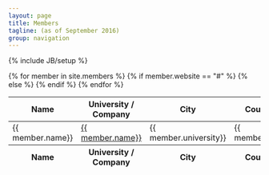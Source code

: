 ```yaml
---
layout: page
title: Members 
tagline: (as of September 2016)
group: navigation
---
```

{% include JB/setup %}

<table id="database-members" class="display" cellspacing="0" width="100%">
        <thead>
            <tr>
                <th>Name</th>
				<th>University / Company</th>
				<th>City</th>
				<th>Country</th>
            </tr>
        </thead>
        <tfoot>
            <tr>
                <th>Name</th>
				<th>University / Company</th>
				<th>City</th>
				<th>Country</th>
            </tr>
        </tfoot>
        <tbody>
            {% for member in site.members %}
                <tr>
                    {% if member.website == "#" %}
    				    <td>{{ member.name}}</td>
                    {% else %}
                        <td><a href="{{member.website}}">{{ member.name}}</a></td>
                    {% endif %}
    				<td>{{ member.university}}</td>    
    				<td>{{ member.city}}</td>
    				<td>{{ member.country}}</td>
                </tr>
			{% endfor %}
        </tbody>
    </table>
